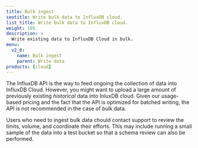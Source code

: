 ```yaml
---
title: Bulk ingest
seotitle: Write bulk data to InfluxDB cloud.
list_title: Write bulk data to InfluxDB cloud.
weight: 105
description: >
  Write existing data to InfluxDB Cloud in bulk.
menu:
  v2_0:
    name: Bulk ingest
    parent: Write data
products: [cloud]
---
```


The InfluxDB API is the way to feed ongoing the collection of data into InfluxDB Cloud.
However, you might want to upload a large amount of previously existing *historical* data into InluxDB cloud.
Given our usage-based pricing and the fact that the API is optimized for batched writing, the API is not recommended in the case of bulk data.

Users who need to ingest bulk data chould contact support to review the limits, volume, and coordinate their efforts.
This may include running a small sample of the data into a test bucket so that a schema review can also be performed.
